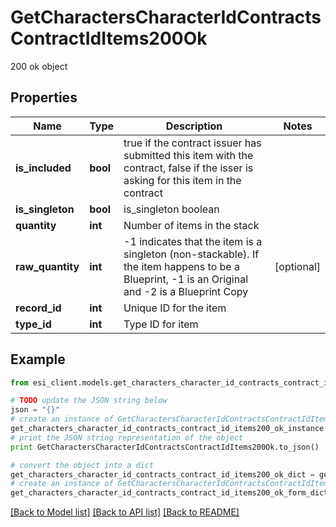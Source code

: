 # GetCharactersCharacterIdContractsContractIdItems200Ok

200 ok object

## Properties

Name | Type | Description | Notes
------------ | ------------- | ------------- | -------------
**is_included** | **bool** | true if the contract issuer has submitted this item with the contract, false if the isser is asking for this item in the contract | 
**is_singleton** | **bool** | is_singleton boolean | 
**quantity** | **int** | Number of items in the stack | 
**raw_quantity** | **int** | -1 indicates that the item is a singleton (non-stackable). If the item happens to be a Blueprint, -1 is an Original and -2 is a Blueprint Copy | [optional] 
**record_id** | **int** | Unique ID for the item | 
**type_id** | **int** | Type ID for item | 

## Example

```python
from esi_client.models.get_characters_character_id_contracts_contract_id_items200_ok import GetCharactersCharacterIdContractsContractIdItems200Ok

# TODO update the JSON string below
json = "{}"
# create an instance of GetCharactersCharacterIdContractsContractIdItems200Ok from a JSON string
get_characters_character_id_contracts_contract_id_items200_ok_instance = GetCharactersCharacterIdContractsContractIdItems200Ok.from_json(json)
# print the JSON string representation of the object
print GetCharactersCharacterIdContractsContractIdItems200Ok.to_json()

# convert the object into a dict
get_characters_character_id_contracts_contract_id_items200_ok_dict = get_characters_character_id_contracts_contract_id_items200_ok_instance.to_dict()
# create an instance of GetCharactersCharacterIdContractsContractIdItems200Ok from a dict
get_characters_character_id_contracts_contract_id_items200_ok_form_dict = get_characters_character_id_contracts_contract_id_items200_ok.from_dict(get_characters_character_id_contracts_contract_id_items200_ok_dict)
```
[[Back to Model list]](../README.md#documentation-for-models) [[Back to API list]](../README.md#documentation-for-api-endpoints) [[Back to README]](../README.md)


